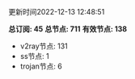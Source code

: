 更新时间2022-12-13 12:48:51

**总订阅: 45**
**总节点: 711**
**有效节点: 138**
- v2ray节点: 131
- ss节点: 1
- trojan节点: 6
